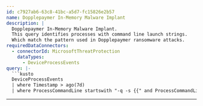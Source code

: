 ```yaml
---
id: c7927ab6-63c8-41bc-a5d7-fc15826e2b57
name: Dopplepaymer In-Memory Malware Implant
description: |
  Dopplepaymer In-Memory Malware Implant.
  This query identifies processes with command line launch strings.
  Which match the pattern used in Dopplepaymer ransomware attacks.
requiredDataConnectors:
  - connectorId: MicrosoftThreatProtection
    dataTypes:
      - DeviceProcessEvents
query: |-
  ```kusto
  DeviceProcessEvents
  | where Timestamp > ago(7d)
  | where ProcessCommandLine startswith "-q -s {{" and ProcessCommandLine contains "}} -p "
  ```
---
```


